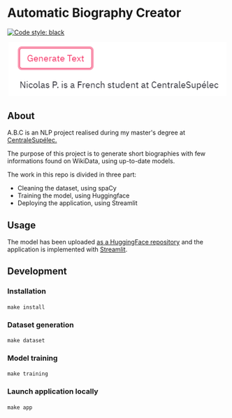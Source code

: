 # Automatic Biography Creator 

[![Code style: black](https://img.shields.io/badge/code%20style-black-000000.svg)](https://github.com/psf/black)


<p align="center">
<img src="https://github.com/NicolasPeruchot/Biography/blob/main/Example.png" alt="drawing" width="500"/>
</p>

## About 

A.B.C is an NLP project realised during my master's degree at [CentraleSupélec.](https://www.centralesupelec.fr/en/school-0)

The purpose of this project is to generate short biographies with few informations found on WikiData, using up-to-date models.

The work in this repo is divided in three part:

- Cleaning the dataset, using spaCy
- Training the model, using Huggingface
- Deploying the application, using Streamlit

## Usage

The model has been uploaded [as a HuggingFace repository](https://huggingface.co/NicolasPeruchot/Biography) and the application is implemented with [Streamlit](https://share.streamlit.io/nicolasperuchot/biography/main/steamlit/stream.py).


## Development

### Installation
``
make install
``

### Dataset generation

```make dataset```

### Model training

```make training```

### Launch application locally

``
make app
``


